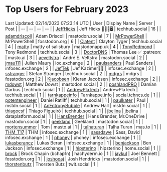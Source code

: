 # Top Users for February 2023
Last Updated: 02/14/2023 07:23:14 UTC
| User | Display Name | Server | Post |
| -- | -- | -- | -- |
| [JeffHicks](https://techhub.social/@JeffHicks) | Jeff Hicks 🐶🎼🍷🖥️ | techhub.social | 16 |
| [adamdriscoll](https://mastodon.social/@adamdriscoll) | Adam Driscoll | mastodon.social | 7 |
| [MrPowerShell](https://fosstodon.org/@MrPowerShell) | MrPowerShell | fosstodon.org | 6 |
| [Clatent](https://techhub.social/@Clatent) | Clayton Tyger | techhub.social | 4 |
| [matty](https://mastodonapp.uk/@matty) | matty of salisbury | mastodonapp.uk | 4 |
| [TonyRedmond](https://techhub.social/@TonyRedmond) | Tony Redmond | techhub.social | 3 |
| [DoctorDNS](https://masto.ai/@DoctorDNS) | Thomas Lee ✅ :patreon: | masto.ai | 3 |
| [aeveltstra](https://mastodon.social/@aeveltstra) | André E. Veltstra | mastodon.social | 2 |
| [jmau111](https://ioc.exchange/@jmau111) | Julien Maury | ioc.exchange | 2 |
| [paulsanders](https://infosec.exchange/@paulsanders) | Paul Sanders | infosec.exchange | 2 |
| [JefTek](https://infosec.exchange/@JefTek) | Jef Kazimer😶‍🌫️ | infosec.exchange | 2 |
| [sstranger](https://techhub.social/@sstranger) | Stefan Stranger | techhub.social | 2 |
| [mdgrs](https://fosstodon.org/@mdgrs) | mdgrs | fosstodon.org | 2 |
| [Kjacobsen](https://infosec.exchange/@Kjacobsen) | Kieran Jacobsen | infosec.exchange | 2 |
| [mdowst](https://mastodon.social/@mdowst) | Matthew Dowst | mastodon.social | 2 |
| [poshlandPRO](https://techhub.social/@poshlandPRO) | Damian Garbus | techhub.social | 1 |
| [AndrewPlaTech](https://techhub.social/@AndrewPlaTech) | AndrewPlaTech | techhub.social | 1 |
| [tarnkappeinfo](https://social.tchncs.de/@tarnkappeinfo) | Tarnkappe.info | social.tchncs.de | 1 |
| [potentengineer](https://techhub.social/@potentengineer) | Daniel Ratliff | techhub.social | 1 |
| [paulkater](https://mstdn.social/@paulkater) | Paul | mstdn.social | 1 |
| [AnEntropyBubble](https://mstdn.social/@AnEntropyBubble) | Andrew Hall | mstdn.social | 1 |
| [thiagocsf](https://techhub.social/@thiagocsf) | Thiago Figueiró | techhub.social | 1 |
| [jbelina](https://dataplatform.social/@jbelina) | jbelina | dataplatform.social | 1 |
| [HansBrender](https://mastodon.social/@HansBrender) | Hans Brender, Mr.OneDrive | mastodon.social | 1 |
| [geekland](https://mastodon.social/@geekland) | Geekland | mastodon.social | 1 |
| [mortensummer](https://masto.ai/@mortensummer) | Tom | masto.ai | 1 |
| [talhaturan](https://mas.to/@talhaturan) | Talha Turan | mas.to | 1 |
| [THM_T17](https://infosec.exchange/@THM_T17) | THM | infosec.exchange | 1 |
| [sassdawe](https://infosec.exchange/@sassdawe) | Sass, David | infosec.exchange | 1 |
| [phoney](https://infosec.exchange/@phoney) | phoney | infosec.exchange | 1 |
| [lukasberancz](https://infosec.exchange/@lukasberancz) | Lukas Beran | infosec.exchange | 1 |
| [benjackson](https://infosec.exchange/@benjackson) | Ben Jackson | infosec.exchange | 1 |
| [hipsterino](https://home.social/@hipsterino) | hipsterino | home.social | 1 |
| [brock](https://hachyderm.io/@brock) | Brock Chapin (bchap1n) | hachyderm.io | 1 |
| [jaykul](https://fosstodon.org/@jaykul) | Joel Bennett | fosstodon.org | 1 |
| [joshooaj](https://mastodon.social/@joshooaj) | Josh Hendricks | mastodon.social | 1 |
| [thorstenbutz](https://twit.social/@thorstenbutz) | Thorsten Butz | twit.social | 1 |

